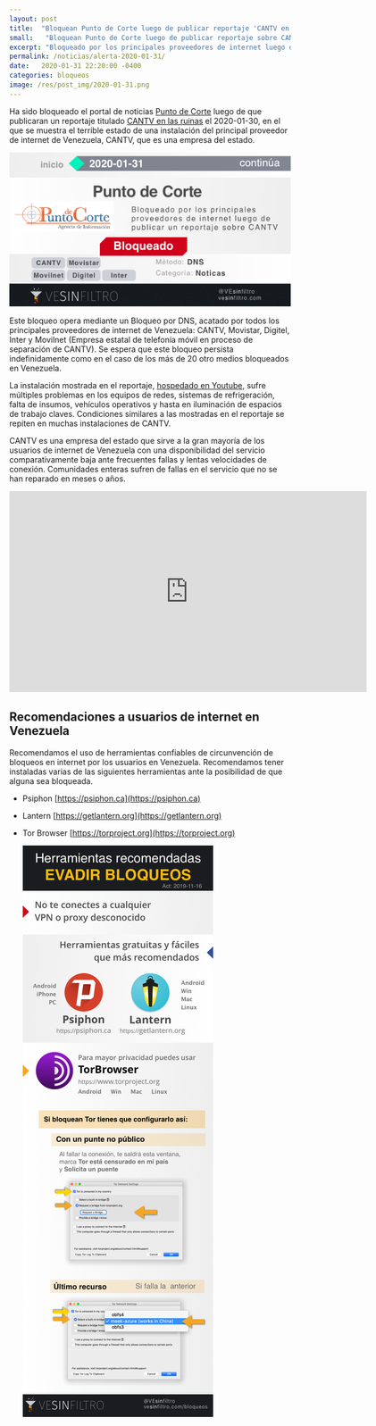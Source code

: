 ```yaml
---
layout: post
title:  "Bloquean Punto de Corte luego de publicar reportaje 'CANTV en las ruinas'"
small:   "Bloquean Punto de Corte luego de publicar reportaje sobre CANTV"
excerpt: "Bloqueado por los principales proveedores de internet luego de publicar un reportaje la crisis CANTV"
permalink: /noticias/alerta-2020-01-31/
date:   2020-01-31 22:20:00 -0400
categories: bloqueos
image: /res/post_img/2020-01-31.png
---
```



Ha sido bloqueado el portal de noticias [Punto de Corte](https://puntodecorte.com) luego de que publicaran un reportaje titulado [CANTV en las ruinas](https://puntodecorte.com/cantv-en-las-ruinas/) el 2020-01-30, en el que se muestra el terrible estado de una instalación del principal proveedor de internet de Venezuela, CANTV, que es una empresa del estado.

![Cover image](/res/post_img/2020-01-31.png)

Este bloqueo opera mediante un Bloqueo por DNS, acatado por todos los principales proveedores de internet de Venezuela: CANTV, Movistar, Digitel,  Inter y Movilnet (Empresa estatal de telefonía móvil en proceso de separación de CANTV). Se espera que este bloqueo persista indefinidamente como en el caso de los más de 20 otro medios bloqueados en Venezuela.

La instalación mostrada en el reportaje, [hospedado en Youtube](https://youtu.be/rhKbuPHbl8A), sufre múltiples problemas en los equipos de redes, sistemas de refrigeración, falta de insumos, vehículos operativos y hasta  en iluminación de espacios de trabajo claves. Condiciones similares a las mostradas en el reportaje se repiten en muchas instalaciones de CANTV.

CANTV es una empresa del estado que sirve a la gran mayoría de los usuarios de internet de Venezuela con una disponibilidad del servicio comparativamente baja ante frecuentes fallas y lentas velocidades de conexión. Comunidades enteras sufren de fallas en el servicio que no se han reparado en meses o años.

<iframe width="640" height="360" src="https://www.youtube.com/embed/rhKbuPHbl8A" frameborder="0" allow="accelerometer; autoplay; encrypted-media; gyroscope; picture-in-picture" allowfullscreen></iframe>

## Recomendaciones a usuarios de internet en Venezuela

Recomendamos el uso de herramientas confiables de circunvención de
bloqueos en internet por los usuarios en Venezuela. Recomendamos tener instaladas varias de las
siguientes herramientas ante la posibilidad de que alguna sea bloqueada.

-   Psiphon [https://psiphon.ca](https://psiphon.ca)

-   Lantern [https://getlantern.org](https://getlantern.org)

-   Tor Browser [https://torproject.org](https://torproject.org)

    ![](/res/img/tecnicas_evadir_bloqueos.png)
